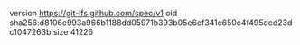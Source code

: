version https://git-lfs.github.com/spec/v1
oid sha256:d8106e993a966b1188dd05971b393b05e6ef341c650c4f495ded23dc1047263b
size 41226

